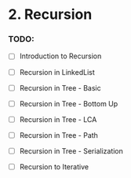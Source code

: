 # 2. Recursion

### TODO:

* [ ] Introduction to Recursion
* [ ] Recursion in LinkedList
* [ ] Recursion in Tree - Basic
* [ ] Recursion in Tree - Bottom Up
* [ ] Recursion in Tree - LCA
* [ ] Recursion in Tree - Path
* [ ] Recursion in Tree - Serialization
* [ ] Recursion to Iterative

